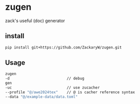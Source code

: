 # zugen
 zack's useful (doc) generator

## install
```bash
pip install git+https://github.com/ZackaryW/zugen.git
```

## Usage
```bash
zugen
-d                          // debug
gen
-uc                         // use zucacher
--profile "@/awe2024tex"    // @ is cacher reference syntax
--data "@/example-data/data.toml" 

```